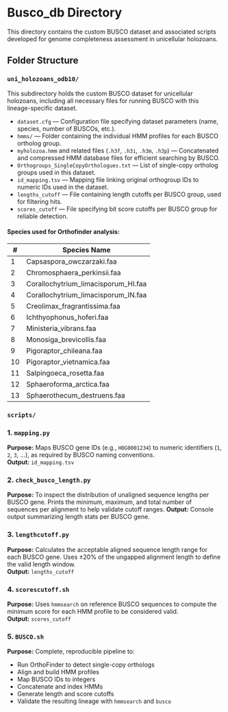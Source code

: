 # Busco_db Directory

This directory contains the custom BUSCO dataset and associated scripts developed for genome completeness assessment in unicellular holozoans.

## Folder Structure

### `uni_holozoans_odb10/`

This subdirectory holds the custom BUSCO dataset for unicellular holozoans, including all necessary files for running BUSCO with this lineage-specific dataset.

- `dataset.cfg` — Configuration file specifying dataset parameters (name, species, number of BUSCOs, etc.).
- `hmms/` — Folder containing the individual HMM profiles for each BUSCO ortholog group.
- `myholozoa.hmm` and related files (`.h3f`, `.h3i`, `.h3m`, `.h3p`) — Concatenated and compressed HMM database files for efficient searching by BUSCO.
- `Orthogroups_SingleCopyOrthologues.txt` — List of single-copy ortholog groups used in this dataset.
- `id_mapping.tsv` — Mapping file linking original orthogroup IDs to numeric IDs used in the dataset.
- `lengths_cutoff` — File containing length cutoffs per BUSCO group, used for filtering hits.
- `scores_cutoff` — File specifying bit score cutoffs per BUSCO group for reliable detection.

#### Species used for Orthofinder analysis:

| #  | Species Name                       |
|----|----------------------------------|
| 1  | Capsaspora_owczarzaki.faa         |
| 2  | Chromosphaera_perkinsii.faa       |
| 3  | Corallochytrium_limacisporum_HI.faa |
| 4  | Corallochytrium_limacisporum_IN.faa |
| 5  | Creolimax_fragrantissima.faa      |
| 6  | Ichthyophonus_hoferi.faa          |
| 7  | Ministeria_vibrans.faa            |
| 8  | Monosiga_brevicollis.faa          |
| 9  | Pigoraptor_chileana.faa           |
| 10 | Pigoraptor_vietnamica.faa         |
| 11 | Salpingoeca_rosetta.faa           |
| 12 | Sphaeroforma_arctica.faa          |
| 13 | Sphaerothecum_destruens.faa       |

### `scripts/`
### 1. `mapping.py`
**Purpose:** Maps BUSCO gene IDs (e.g., `HOG0001234`) to numeric identifiers (`1`, `2`, `3`, ...), as required by BUSCO naming conventions.  
**Output:** `id_mapping.tsv`

### 2. `check_busco_length.py`
**Purpose:** To inspect the distribution of unaligned sequence lengths per BUSCO gene. Prints the minimum, maximum, and total number of sequences per alignment to help validate cutoff ranges.
**Output:** Console output summarizing length stats per BUSCO gene.

### 3. `lengthcutoff.py`
**Purpose:** Calculates the acceptable aligned sequence length range for each BUSCO gene. Uses ±20% of the ungapped alignment length to define the valid length window.  
**Output:** `lengths_cutoff`

### 4. `scorescutoff.sh`
**Purpose:** Uses `hmmsearch` on reference BUSCO sequences to compute the minimum score for each HMM profile to be considered valid.  
**Output:** `scores_cutoff`

### 5. `BUSCO.sh`
**Purpose:** Complete, reproducible pipeline to:
- Run OrthoFinder to detect single-copy orthologs
- Align and build HMM profiles
- Map BUSCO IDs to integers
- Concatenate and index HMMs
- Generate length and score cutoffs
- Validate the resulting lineage with `hmmsearch` and `busco`


